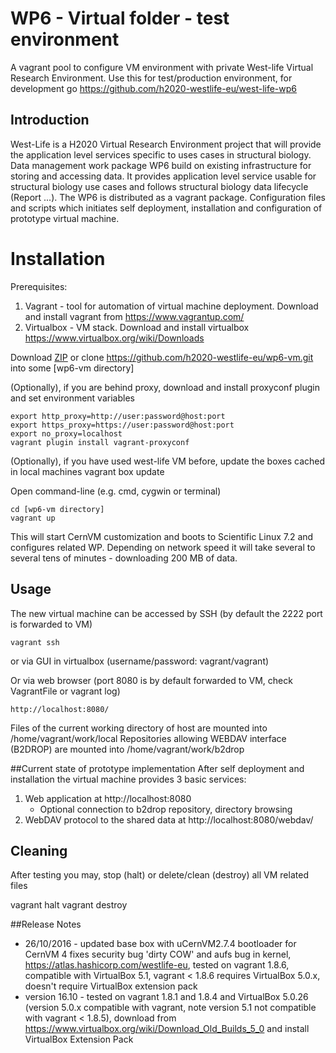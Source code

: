 # WP6 - Virtual folder - test environment
A vagrant pool to configure VM environment with private West-life Virtual Research Environment. 
Use this for test/production environment, for development go https://github.com/h2020-westlife-eu/west-life-wp6

## Introduction
West-Life is a H2020 Virtual Research Environment project that will provide the application level services specific to uses cases in structural biology. 
Data management work package WP6 build on existing infrastructure for storing and accessing data. It provides application level service usable for structural biology use cases and follows structural biology data lifecycle (Report ...).
The WP6 is distributed as a vagrant package. Configuration files and scripts which initiates self deployment, installation and configuration of prototype virtual machine.
# Installation
Prerequisites:

 1. Vagrant - tool for automation of virtual machine deployment. Download and install vagrant from https://www.vagrantup.com/
 2. Virtualbox - VM stack. Download and install virtualbox https://www.virtualbox.org/wiki/Downloads

Download [ZIP](https://github.com/h2020-westlife-eu/wp6-vm/archive/master.zip) or clone https://github.com/h2020-westlife-eu/wp6-vm.git into some [wp6-vm directory]

(Optionally), if you are behind proxy, download and install proxyconf plugin and set environment variables

    export http_proxy=http://user:password@host:port
    export https_proxy=https://user:password@host:port
    export no_proxy=localhost
    vagrant plugin install vagrant-proxyconf
    
(Optionally), if you have used west-life VM before, update the boxes cached in local machines
    vagrant box update    

Open command-line (e.g. cmd, cygwin or terminal)
     
    cd [wp6-vm directory]
    vagrant up    

This will start CernVM customization and boots to Scientific Linux 7.2 and configures related WP. Depending on network speed it will take several to several tens of minutes - downloading 200 MB of data.

## Usage
The new virtual machine can be accessed by SSH (by default the 2222 port is forwarded to VM)

    vagrant ssh

or via GUI in virtualbox (username/password: vagrant/vagrant)

Or via web browser (port 8080 is by default forwarded to VM, check VagrantFile or vagrant log)

    http://localhost:8080/
    
Files of the current working directory of host are mounted into /home/vagrant/work/local
Repositories allowing WEBDAV interface (B2DROP) are mounted into /home/vagrant/work/b2drop     

##Current state of prototype implementation
After self deployment and installation the virtual machine provides 3 basic services:

 1. Web application at http://localhost:8080
	 - Optional connection to b2drop repository, directory browsing
 2. WebDAV protocol to the shared data at http://localhost:8080/webdav/
 
## Cleaning
After testing you may, stop (halt) or delete/clean (destroy) all VM related files

   vagrant halt
   vagrant destroy

##Release Notes
- 26/10/2016 - updated base box with uCernVM2.7.4 bootloader for CernVM 4 fixes security bug 'dirty COW' and aufs bug in kernel, https://atlas.hashicorp.com/westlife-eu, tested on vagrant 1.8.6, compatible with VirtualBox 5.1, vagrant < 1.8.6 requires VirtualBox 5.0.x, doesn't require VirtualBox extension pack
- version 16.10 - tested on vagrant 1.8.1 and 1.8.4 and VirtualBox 5.0.26 (version 5.0.x compatible with vagrant, note version 5.1 not compatible with vagrant < 1.8.5), download from https://www.virtualbox.org/wiki/Download_Old_Builds_5_0 
and install VirtualBox Extension Pack 
